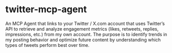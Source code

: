 # twitter-mcp-agent
An MCP Agent that links to your Twitter / X.com account that uses Twitter’s API to retrieve and analyze engagement metrics (likes, retweets, replies, impressions, etc.) from my own account. The purpose is to identify trends in my posting behavior and optimize future content by understanding which types of tweets perform best over time. 
